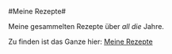 #Meine Rezepte#

Meine gesammelten Rezepte über *all die* Jahre.

Zu finden ist das Ganze hier:
[Meine Rezepte](http://marymar.github.io/rezepte)
